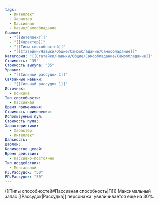 ```yaml
---
tags:
  - Интеллект
  - Характер
  - Пассивная
  - Навык/Самообладание
Ссылки:
  - "[[Интеллект]]"
  - "[[Характер]]"
  - "[[Типы способностей]]"
  - "[[Статейки/Навыки/Общие/Самообладание/Самообладание]]"
Категория: "[[Статейки/Навыки/Общие/Самообладание/Самообладание]]"
Стоимость: "35"
Стоимость выкупа: "35"
Уровни:
  - "[[Сильный рассудок 1]]"
Связанные навыки:
  - "[[Сильный рассудок 1]]"
Источник:
  - Психика
Тип способности:
  - Пассивная
Время применения: 
Стоимость применения: 
Используемый пул: 
Стоимость пула: 
Характеристики:
  - Характер
  - Интеллект
Дальность: 
Шаблон: 
Количество целей: 
Время действия:
  - Пассивно-постоянно
Тип воздействия:
  - Ментальный
РЗ.Рассудок: "50"
РП.Рассудок: "30"
---
```

([[Типы способностей#Пассивная способность|П]]) Максимальный запас [[Рассудок|Рассудка]] персонажа  увеличивается еще на 30%.